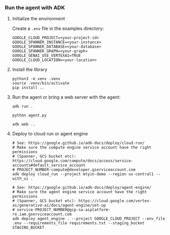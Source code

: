 ### Run the agent with ADK

1) Initialize the environment

   Create a `.env` file in the examples directory:

   ```
   GOOGLE_CLOUD_PROJECT=<your-project-id>
   GOOGLE_SPANNER_INSTANCE=<your-instance>
   GOOGLE_SPANNER_DATABASE=<your-database>
   GOOGLE_SPANNER_GRAPH=<your-graph>
   GOOGLE_GENAI_USE_VERTEXAI=TRUE
   GOOGLE_CLOUD_LOCATION=<your-location>
   ```

2) Install the library

   ```
   python3 -m venv .venv
   source .venv/bin/activate
   pip install ..
   ```

3) Run the agent or bring a web server with the agent:

   ```
   adk run .

   python agent.py

   adk web ..
   ```

4) Deploy to cloud run or agent engine

   ```
   # See: https://google.github.io/adk-docs/deploy/cloud-run/
   # Make sure the compute engine service account have the right permissions
   # (Spanner, GCS bucket etc): https://cloud.google.com/compute/docs/access/service-accounts#default_service_account
   # PROJECT_NUMBER-compute@developer.gserviceaccount.com
   adk deploy cloud_run --project mtyin-demo --region us-central1 --with_ui .

   ```

   ```
   # See: https://google.github.io/adk-docs/deploy/agent-engine/
   # Make sure the agent engine service account have the right permissions
   # (Spanner, GCS bucket etc): https://cloud.google.com/vertex-ai/generative-ai/docs/agent-engine/set-up
   # service-PROJECT_NUMBER@gcp-sa-aiplatform-re.iam.gserviceaccount.com
   adk deploy agent_engine . --project GOOGLE_CLOUD_PROJECT --env_file .env --requirements_file requirements.txt --staging_bucket STAGING_BUCKET
   ```
